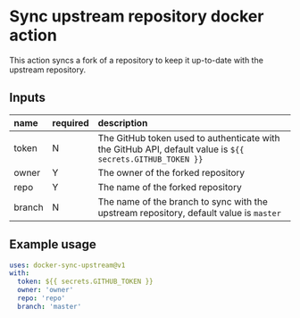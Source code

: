 # Sync upstream repository docker action

This action syncs a fork of a repository to keep it up-to-date with the upstream repository.

## Inputs
| name  | required | description |
|:------|:---------| :-----|
| token | N        | The GitHub token used to authenticate with the GitHub API, default value is `${{ secrets.GITHUB_TOKEN }}` |
| owner | Y        | The owner of the forked repository |
| repo  | Y        | The name of the forked repository |
| branch| N        | The name of the branch to sync with the upstream repository, default value is `master` |

## Example usage

```yaml
uses: docker-sync-upstream@v1
with:
  token: ${{ secrets.GITHUB_TOKEN }}
  owner: 'owner'
  repo: 'repo'
  branch: 'master'
```